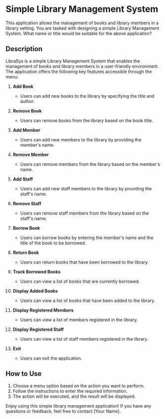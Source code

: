 # Simple Library Management System

This application allows the management of books and library members in a library setting. You are tasked with designing a simple Library Management System. What name or title would be suitable for the above application?

## Description

LibraSys is a simple Library Management System that enables the management of books and library members in a user-friendly environment. The application offers the following key features accessible through the menu:

1. **Add Book**
   - Users can add new books to the library by specifying the title and author.

2. **Remove Book**
   - Users can remove books from the library based on the book title.

3. **Add Member**
   - Users can add new members to the library by providing the member's name.

4. **Remove Member**
   - Users can remove members from the library based on the member's name.

5. **Add Staff**
   - Users can add new staff members to the library by providing the staff's name.

6. **Remove Staff**
   - Users can remove staff members from the library based on the staff's name.

7. **Borrow Book**
   - Users can borrow books by entering the member's name and the title of the book to be borrowed.

8. **Return Book**
   - Users can return books that have been borrowed to the library.

9. **Track Borrowed Books**
   - Users can view a list of books that are currently borrowed.

10. **Display Added Books**
    - Users can view a list of books that have been added to the library.

11. **Display Registered Members**
    - Users can view a list of members registered in the library.

12. **Display Registered Staff**
    - Users can view a list of staff members registered in the library.

0. **Exit**
    - Users can exit the application.

## How to Use

1. Choose a menu option based on the action you want to perform.
2. Follow the instructions to enter the required information.
3. The action will be executed, and the result will be displayed.

Enjoy using this simple library management application! If you have any questions or feedback, feel free to contact [Your Name].
